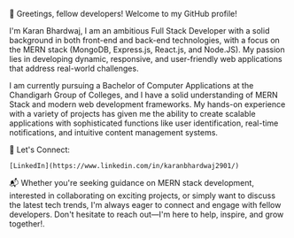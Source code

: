 👋 Greetings, fellow developers! Welcome to my GitHub profile!

I'm Karan Bhardwaj, 
I am an ambitious Full Stack Developer with a solid background in both front-end and back-end technologies, with a focus on the MERN stack (MongoDB, Express.js, React.js, and Node.JS). My passion lies in developing dynamic, responsive, and user-friendly web applications that address real-world challenges.

I am currently pursuing a Bachelor of Computer Applications at the Chandigarh Group of Colleges, and I have a solid understanding of MERN Stack and modern web development frameworks. My hands-on experience with a variety of projects has given me the ability to create scalable applications with sophisticated functions like user identification, real-time notifications, and intuitive content management systems.

🌟 Let's Connect:

    [LinkedIn](https://www.linkedin.com/in/karanbhardwaj2901/)
📬 Whether you're seeking guidance on MERN stack development, interested in collaborating on exciting projects, or simply want to discuss the latest tech trends, I'm always eager to connect and engage with fellow developers. Don't hesitate to reach out—I'm here to help, inspire, and grow together!.
